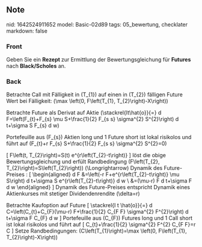 ## Note
nid: 1642524911652
model: Basic-02d89
tags: 05_bewertung, checklater
markdown: false

### Front
Geben Sie ein <b>Rezept </b>zur Ermittlung der Bewertungsgleichung für <b>Futures </b>nach <b>Black/Scholes</b> an.

### Back
Betrachte Call mit Fälligkeit in \(T_{1}\) auf einen in \(T_{2}\) fälligen Future
Wert bei Fälligkeit: \(\max \left(0, F\left(T_{1}, T_{2}\right)-X\right)\)

Betrachte Future als Derivat auf Aktie \(\stackrel{It\hat{o}}{=} d F=\left(F_{t}+F_{s} \mu S+\frac{1}{2} F_{s s} \sigma^{2} S^{2}\right) d t+\sigma S F_{s} d w\)

Portefeuille aus \(F_{s}\) Aktien long und 1 Future short ist lokal risikolos und führt auf 
\(F_{t}+r F_{s} S+\frac{1}{2} F_{s s} \sigma^{2} S^{2}=0\)

\[
F\left(t, T_{2}\right)=S(t) e^{r\left(T_{2}-t\right)}
\]
löst die obige Bewertungsgleichung und erfült Randbedingung \(F\left(T_{2}, T_{2}\right)=S\left(T_{2}\right)\)
\(\Longrightarrow\) Dynamik des Future-Preises :
\[
\begin{aligned}
d F &=\left(-r F+e^{r\left(T_{2}-t\right)} \mu S\right) d t+\sigma S e^{r\left(T_{2}-t\right)} d w \\
&=(\mu-r) F d t+\sigma F d w
\end{aligned}
\]
Dynamik des Future-Preises entspricht Dynamik eines Aktienkurses mit stetiger Dividendenrendite \(\delta=r\)

Betrachte Kaufoption auf Future
\[
\stackrel{I t \hat{o}}{=} d C=\left(C_{t}+C_{F}(\mu-r) F+\frac{1}{2} C_{F F} \sigma^{2} F^{2}\right) d t+\sigma F C_{F} d w
\]
Portefeuille aus \(C_{F}\) Futures long und 1 Call short ist lokal risikolos und führt auf
\[
C_{t}+\frac{1}{2} \sigma^{2} F^{2} C_{F F}=r C
\]
Setze Randbedingungen:
\(C\left(T_{1}\right)=\max \left(0, F\left(T_{1}, T_{2}\right)-X\right)\)
